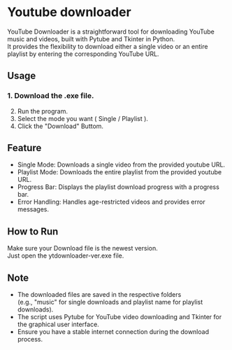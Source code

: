 # Youtube downloader
YouTube Downloader is a straightforward tool for downloading YouTube music and videos, built with Pytube and Tkinter in Python.  
It provides the flexibility to download either a single video or an entire playlist by entering the corresponding YouTube URL.

## Usage
### 1. Download the .exe file.

2. Run the program.
3. Select the mode you want ( Single / Playlist ).
4. Click the "Download" Buttom.

## Feature
* Single Mode: Downloads a single video from the provided youtube URL.
* Playlist Mode: Downloads the entire playlist from the provided youtube URL.
* Progress Bar: Displays the playlist download progress with a progress bar.
* Error Handling: Handles age-restricted videos and provides error messages.

## How to Run
Make sure your Download file is the newest version.  
Just open the ytdownloader-ver.exe file.

## Note 
* The downloaded files are saved in the respective folders  
(e.g., "music" for single downloads and playlist name for playlist downloads).
* The script uses Pytube for YouTube video downloading and Tkinter for the graphical user interface.
* Ensure you have a stable internet connection during the download process.
